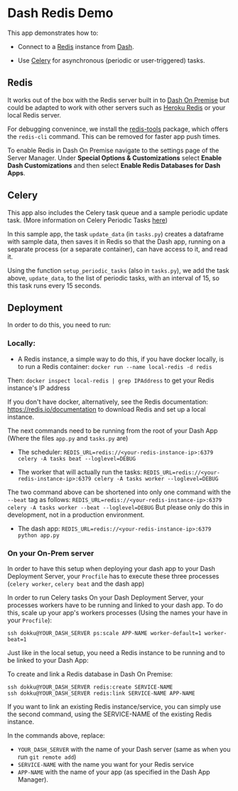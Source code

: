 # Dash Redis Demo

This app demonstrates how to:

* Connect to a [Redis](https://redis.io) instance
from [Dash](https://plot.ly/dash).

* Use [Celery](http://docs.celeryproject.org/en/latest/getting-started/introduction.html) for asynchronous (periodic or user-triggered) tasks.

## Redis

It works out of the box with the Redis server built in to
[Dash On Premise](https://plot.ly/products/on-premise/) but could be adapted
to work with other servers such as
[Heroku Redis](https://elements.heroku.com/addons/heroku-redis) or your
local Redis server.

For debugging convenince, we install the
[redis-tools](https://packages.ubuntu.com/trusty/database/redis-tools)
package, which offers the `redis-cli` command. This can be removed
for faster app push times.

To enable Redis in Dash On Premise navigate to the settings page of the Server Manager. Under **Special Options & Customizations** select **Enable Dash Customizations** and then select **Enable Redis Databases for Dash Apps**.

## Celery

This app also includes the Celery task queue and a sample periodic update task. (More information on Celery Periodic Tasks [here](http://docs.celeryproject.org/en/latest/userguide/periodic-tasks.html))

In this sample app, the task `update_data` (in `tasks.py`) creates a dataframe with sample data, then saves it in Redis so that the Dash app, running on a separate process (or a separate container), can have access to it, and read it.

Using the function `setup_periodic_tasks` (also in `tasks.py`), we add the task above, `update_data`, to the list of periodic tasks, with an interval of 15, so this task runs every 15 seconds.

## Deployment

In order to do this, you need to run:

### Locally:

* A Redis instance, a simple way to do this, if you have docker locally, is to run a Redis container:
`docker run --name local-redis -d redis`

Then:
`docker inspect local-redis | grep IPAddress` to get your Redis instance's IP address

If you don't have docker, alternatively, see the Redis documentation: https://redis.io/documentation to download Redis and set up a local instance.

The next commands need to be running from the root of your Dash App (Where the files `app.py` and `tasks.py` are)

* The scheduler:
`REDIS_URL=redis://<your-redis-instance-ip>:6379 celery -A tasks beat --loglevel=DEBUG`

* The worker that will actually run the tasks:
`REDIS_URL=redis://<your-redis-instance-ip>:6379 celery -A tasks worker --loglevel=DEBUG`

The two command above can be shortened into only one command with the `--beat` tag as follows:
`REDIS_URL=redis://<your-redis-instance-ip>:6379 celery -A tasks worker --beat --loglevel=DEBUG`
But please only do this in development, not in a production environment.

* The dash app:
`REDIS_URL=redis://<your-redis-instance-ip>:6379 python app.py`

### On your On-Prem server

In order to have this setup when deploying your dash app to your Dash Deployment Server, your `Procfile` has to execute these three processes (`celery worker`, `celery beat` and the dash app)

In order to run Celery tasks On your Dash Deployment Server, your processes workers have to be running and linked to your dash app. To do this, scale up your app's workers processes (Using the names your have in your `Procfile`):

```
ssh dokku@YOUR_DASH_SERVER ps:scale APP-NAME worker-default=1 worker-beat=1
```

Just like in the local setup, you need a Redis instance to be running and to be linked to your Dash App:

To create and link a Redis database in Dash On Premise:

```
ssh dokku@YOUR_DASH_SERVER redis:create SERVICE-NAME
ssh dokku@YOUR_DASH_SERVER redis:link SERVICE-NAME APP-NAME
```

If you want to link an existing Redis instance/service, you can simply use the second command, using the SERVICE-NAME of the existing Redis instance.

In the commands above, replace:
* `YOUR_DASH_SERVER` with the name of your Dash server (same as when you run `git remote add`)
* `SERVICE-NAME` with the name you want for your Redis service
* `APP-NAME` with the name of your app (as specified in the Dash App Manager).

